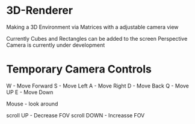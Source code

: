 # 3D-Renderer
Making a 3D Environment via Matrices with a adjustable camera view

Currently Cubes and Rectangles can be added to the screen
Perspective Camera is currently under development

# Temporary Camera Controls

W - Move Forward
S - Move Left
A - Move Right
D - Move Back
Q - Move UP
E - Move Down

Mouse - look around

scroll UP - Decrease FOV
scroll DOWN - Increasse FOV
